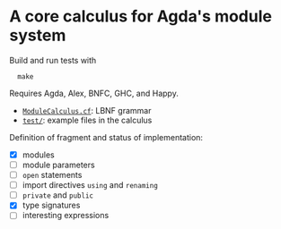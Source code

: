 # A core calculus for Agda's module system

Build and run tests with
```
  make
```
Requires Agda, Alex, BNFC, GHC, and Happy.

* [`ModuleCalculus.cf`](https://github.com/andreasabel/agda-scope/blob/master/core/ModuleCalculus.cf): LBNF grammar
* [`test/`](https://github.com/andreasabel/agda-scope/blob/master/test/): example files in the calculus

Definition of fragment and status of implementation:
- [x] modules
- [ ] module parameters
- [ ] `open` statements
- [ ] import directives `using` and `renaming`
- [ ] `private` and `public`
- [x] type signatures
- [ ] interesting expressions
